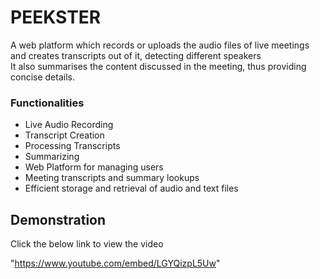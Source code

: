# PEEKSTER
<p> A web platform which records or uploads the audio files of live meetings and creates transcripts out of it, detecting different speakers <br>
It also summarises the content discussed in the meeting, thus providing concise details.<br>
</p>

<h3><b>Functionalities</b></h3>
<ul>
<li> Live Audio Recording </li>
<li> Transcript Creation </li>
<li> Processing Transcripts </li>
<li> Summarizing </li>
<li> Web Platform for managing users </li>
<li> Meeting transcripts and summary lookups </li>
<li> Efficient storage and retrieval of audio and text files </li>
</ul>

## Demonstration
Click the below link to view the video

"https://www.youtube.com/embed/LGYQizpL5Uw"
